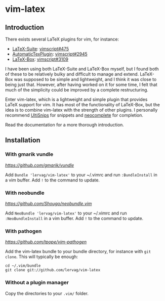 # vim-latex
## Introduction

There exists several LaTeX plugins for vim, for instance:
- [LaTeX-Suite](http://vim-latex.sourceforge.net):
  [vimscript#475](http://www.vim.org/scripts/script.php?script_id=475)
- [AutomaticTexPlugin](http://atp-vim.sourceforge.net):
  [vimscript#2945](http://www.vim.org/scripts/script.php?script_id=2945)
- [LaTeX-Box](https://github.com/LaTeX-Box-Team/LaTeX-Box):
  [vimscript#3109](http://www.vim.org/scripts/script.php?script_id=3109)

I have been using both LaTeX-Suite and LaTeX-Box myself, but I found both of
these to be relatively bulky and difficult to manage and extend.  LaTeX-Box
was supposed to be simple and lightweight, and I think it was close to being
just that.  However, after having worked on it for some time, I felt that much
of the simplicity could be improved by a complete restructuring.

Enter vim-latex, which is a lightweight and simple plugin that provides LaTeX
support for vim.  It has most of the functionality of LaTeX-Box, but the idea
is to combine vim-latex with the strength of other plugins.  I personally
recommend [UltiSnips](https://github.com/SirVer/ultisnips) for snippets and
[neocomplete](https://github.com/Shougo/neocomplete.vim) for completion.

Read the documentation for a more thorough introduction.

## Installation
### With gmarik vundle
_https://github.com/gmarik/vundle_

Add `Bundle 'lervag/vim-latex'` to your ~/.vimrc and run
`:BundleInstall` in a vim buffer. Add `!` to the command to update.

### With neobundle
_https://github.com/Shougo/neobundle.vim_

Add `NeoBundle 'lervag/vim-latex'` to your ~/.vimrc and run
`:NeoBundleInstall` in a vim buffer. Add `!` to the command to update.

### With pathogen
_https://github.com/tpope/vim-pathogen_

Add the vim-latex bundle to your bundle directory, for instance with `git
clone`.  This will typically be enough:

    cd ~/.vim/bundle
    git clone git://github.com/lervag/vim-latex

### Without a plugin manager

Copy the directories to your `.vim/` folder.
